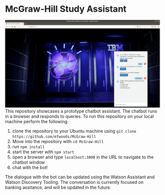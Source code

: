 # McGraw-Hill Study Assistant
![preview](img/McGraw-Hill.png)
This repository showcases a prototype chatbot assistant. The chatbot runs in a browser and responds to queries. To run this repository on your local machine perform the following:

1) clone the repository to your Ubuntu machine using `git clone https://github.com/efwoods/McGraw-Hill`
2) Move into the repository with `cd McGraw-Hill`
3) run `npm install`
4) start the server with `npm start`
5) open a browser and type `localhost:3000` in the URL to navigate to the chatbot window
6) chat with the bot!

The dialogue with the bot can be updated using the Watson Assistant and Watson Discovery Tooling. The conversation is currently focused on banking assitance, and will be updated in the future.
